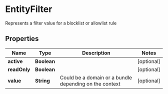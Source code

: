 

# EntityFilter

Represents a filter value for a blocklist or allowlist rule

## Properties

| Name | Type | Description | Notes |
|------------ | ------------- | ------------- | -------------|
|**active** | **Boolean** |  |  [optional] |
|**readOnly** | **Boolean** |  |  [optional] |
|**value** | **String** | Could be a domain or a bundle depending on the context |  [optional] |



